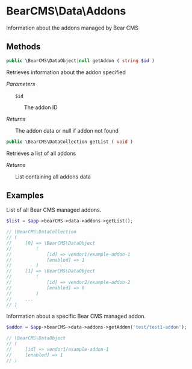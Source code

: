# BearCMS\Data\Addons
Information about the addons managed by Bear CMS

## Methods

```php
public \BearCMS\DataObject|null getAddon ( string $id )
```

Retrieves information about the addon specified

_Parameters_

&nbsp;&nbsp;&nbsp;&nbsp;&nbsp;&nbsp;`$id`

&nbsp;&nbsp;&nbsp;&nbsp;&nbsp;&nbsp;&nbsp;&nbsp;&nbsp;&nbsp;&nbsp;&nbsp;The addon ID

_Returns_

&nbsp;&nbsp;&nbsp;&nbsp;&nbsp;&nbsp;The addon data or null if addon not found

```php
public \BearCMS\DataCollection getList ( void )
```

Retrieves a list of all addons

_Returns_

&nbsp;&nbsp;&nbsp;&nbsp;&nbsp;&nbsp;List containing all addons data

## Examples

List of all Bear CMS managed addons.

```php
$list = $app->bearCMS->data->addons->getList();

// \BearCMS\DataCollection
// (
//     [0] => \BearCMS\DataObject
//         (
//             [id] => vendor1/example-addon-1
//             [enabled] => 1
//         )
//     [1] => \BearCMS\DataObject
//         (
//             [id] => vendor2/example-addon-2
//             [enabled] => 0
//         )
//     ...
// )
```

Information about a specific Bear CMS managed addon.

```php
$addon = $app->bearCMS->data->addons->getAddon('test/test1-addon');

// \BearCMS\DataObject
// (
//     [id] => vendor1/example-addon-1
//     [enabled] => 1
// )

```
